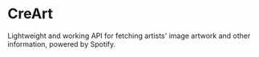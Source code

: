 # CreArt
Lightweight and working API for fetching artists' image artwork and other information, powered by Spotify.

